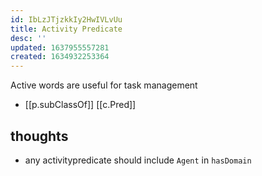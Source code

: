 ```yaml
---
id: IbLzJTjzkkIy2HwIVLvUu
title: Activity Predicate
desc: ''
updated: 1637955557281
created: 1634932253364
---
```




Active words are useful for task management

- [[p.subClassOf]] [[c.Pred]]

## thoughts

- any activitypredicate should include `Agent` in `hasDomain` 
